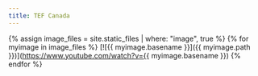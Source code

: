 ```yaml
---
title: TEF Canada
---
```


{% assign image_files = site.static_files | where: "image", true %}
{% for myimage in image_files %}
  [![{{ myimage.basename }}]({{ myimage.path }})](https://www.youtube.com/watch?v={{ myimage.basename }})
{% endfor %}


